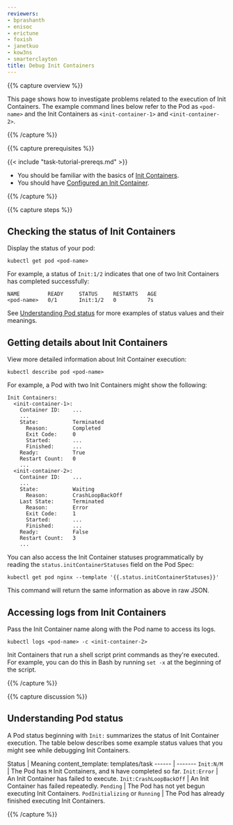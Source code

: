 ```yaml
---
reviewers:
- bprashanth
- enisoc
- erictune
- foxish
- janetkuo
- kow3ns
- smarterclayton
title: Debug Init Containers
---
```


{{% capture overview %}}

This page shows how to investigate problems related to the execution of
Init Containers. The example command lines below refer to the Pod as
  `<pod-name>` and the Init Containers as `<init-container-1>` and
  `<init-container-2>`.

{{% /capture %}}

{{% capture prerequisites %}}

{{< include "task-tutorial-prereqs.md" >}}

* You should be familiar with the basics of
  [Init Containers](/docs/concepts/abstractions/init-containers/).
* You should have [Configured an Init Container](/docs/tasks/configure-pod-container/configure-pod-initialization/#creating-a-pod-that-has-an-init-container/).

{{% /capture %}}

{{% capture steps %}}

## Checking the status of Init Containers

Display the status of your pod:

```shell
kubectl get pod <pod-name>
```

For example, a status of `Init:1/2` indicates that one of two Init Containers
has completed successfully:

```
NAME         READY     STATUS     RESTARTS   AGE
<pod-name>   0/1       Init:1/2   0          7s
```

See [Understanding Pod status](#understanding-pod-status) for more examples of
status values and their meanings.

## Getting details about Init Containers

View more detailed information about Init Container execution:

```shell
kubectl describe pod <pod-name>
```

For example, a Pod with two Init Containers might show the following:

```
Init Containers:
  <init-container-1>:
    Container ID:    ...
    ...
    State:           Terminated
      Reason:        Completed
      Exit Code:     0
      Started:       ...
      Finished:      ...
    Ready:           True
    Restart Count:   0
    ...
  <init-container-2>:
    Container ID:    ...
    ...
    State:           Waiting
      Reason:        CrashLoopBackOff
    Last State:      Terminated
      Reason:        Error
      Exit Code:     1
      Started:       ...
      Finished:      ...
    Ready:           False
    Restart Count:   3
    ...
```

You can also access the Init Container statuses programmatically by reading the
`status.initContainerStatuses` field on the Pod Spec:


```shell
kubectl get pod nginx --template '{{.status.initContainerStatuses}}'
```


This command will return the same information as above in raw JSON.

## Accessing logs from Init Containers

Pass the Init Container name along with the Pod name
to access its logs.

```shell
kubectl logs <pod-name> -c <init-container-2>
```

Init Containers that run a shell script print
commands as they're executed. For example, you can do this in Bash by running
`set -x` at the beginning of the script.

{{% /capture %}}

{{% capture discussion %}}

## Understanding Pod status

A Pod status beginning with `Init:` summarizes the status of Init Container
execution. The table below describes some example status values that you might
see while debugging Init Containers.

Status | Meaning
content_template: templates/task
------ | -------
`Init:N/M` | The Pod has `M` Init Containers, and `N` have completed so far.
`Init:Error` | An Init Container has failed to execute.
`Init:CrashLoopBackOff` | An Init Container has failed repeatedly.
`Pending` | The Pod has not yet begun executing Init Containers.
`PodInitializing` or `Running` | The Pod has already finished executing Init Containers.

{{% /capture %}}



